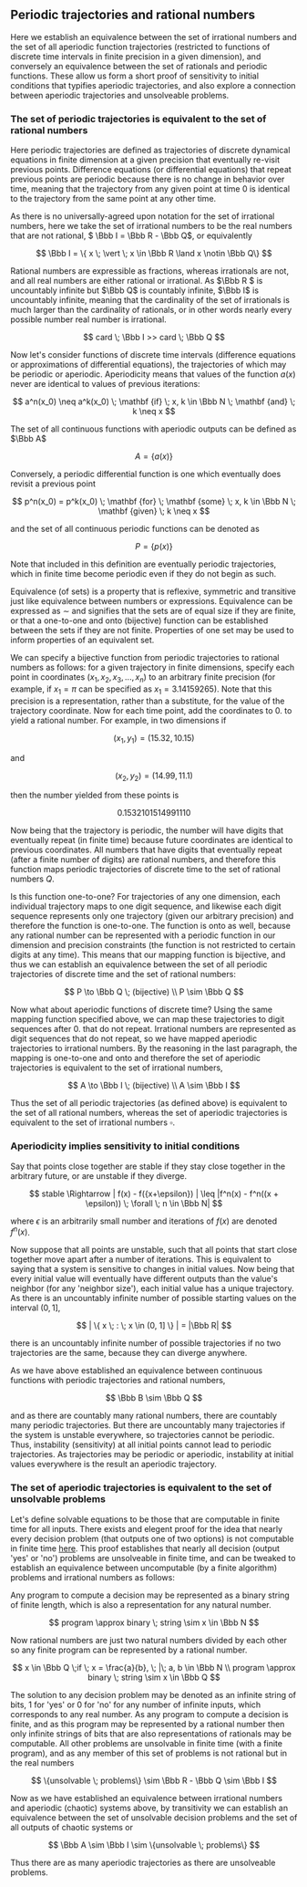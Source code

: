## Periodic trajectories and rational numbers

Here we establish an equivalence between the set of irrational numbers and the set of all aperiodic function trajectories (restricted to functions of discrete time intervals in finite precision in a given dimension), and conversely an equivalence between the set of rationals and periodic functions.  These allow us form a short proof of sensitivity to initial conditions that typifies aperiodic trajectories, and also explore a connection between aperiodic trajectories and unsolveable problems. 

### The set of periodic trajectories is equivalent to the set of rational numbers

Here periodic trajectories are defined as trajectories of discrete dynamical equations in finite dimension at a given precision that eventually re-visit previous points.  Difference equations (or differential equations) that repeat previous points are periodic because there is no change in behavior over time, meaning that the trajectory from any given point at time 0 is identical to the trajectory from the same point at any other time.

As there is no universally-agreed upon notation for the set of irrational numbers, here we take the set of irrational numbers to be the real numbers that are not rational, $ \Bbb I = \Bbb R - \Bbb Q$, or equivalently

$$ \Bbb I = \{ x \; \vert \; x \in \Bbb R \land x \notin \Bbb Q\} $$

Rational numbers are expressible as fractions, whereas irrationals are not, and all real numbers are either rational or irrational.  As $\Bbb R $ is uncountably infinite but $\Bbb Q$ is countably infinite, $\Bbb I$ is uncountably infinite, meaning that the cardinality of the set of irrationals is much larger than the cardinality of rationals, or in other words nearly every possible number real number is irrational.

$$
card \; \Bbb I  >>  card \; \Bbb Q
$$

Now let's consider functions of discrete time intervals (difference equations or approximations of differential equations), the trajectories of which may be periodic or aperiodic. Aperiodicity means that values of the function $a(x)$ never are identical to values of previous iterations:

$$
a^n(x_0) \neq a^k(x_0) \; \mathbf {if} \; x, k \in \Bbb N \; \mathbf {and} \; k \neq x
$$

The set of all continuous functions with aperiodic outputs can be defined as $\Bbb A$

$$ 
A = \{a(x)\}
$$

Conversely, a periodic differential function is one which eventually does revisit a previous point

$$
p^n(x_0) = p^k(x_0) \; \mathbf {for} \; \mathbf {some} \; x, k \in \Bbb N \; \mathbf {given} \; k \neq x
$$

and the set of all continuous periodic functions can be denoted as
 
$$
P = \{ p(x) \}
$$

Note that included in this definition are eventually periodic trajectories, which in finite time become periodic even if they do not begin as such.  

Equivalence (of sets) is a property that is reflexive, symmetric and transitive just like equivalence between numbers or expressions. Equivalence can be expressed as $\sim$ and signifies that the sets are of equal size if they are finite, or that a one-to-one and onto (bijective) function can be established between the sets if they are not finite. Properties of one set may be used to inform properties of an equivalent set.

We can specify a bijective function from periodic trajectories to rational numbers as follows: for a given trajectory in finite dimensions, specify each point in coordinates $(x_1, x_2, x_3, ..., x_n)$ to an arbitrary finite precision (for example, if $x_1 = \pi$ can be specified as $x_1 = 3.14159265$).  Note that this precision is a representation, rather than a substitute, for the value of the trajectory coordinate.  Now for each time point, add the coordinates to $0.$ to yield a rational number.  For example, in two dimensions if 

$$(x_1, y_1) = (15.32, 10.15)$$

and 

$$(x_2, y_2) = (14.99, 11.1)$$

then the number yielded from these points is

$$ 0.1532101514991110 $$ 

Now being that the trajectory is periodic, the number will have digits that eventually repeat (in finite time) because future coordinates are identical to previous coordinates.  All numbers that have digits that eventually repeat (after a finite number of digits) are rational numbers, and therefore this function maps periodic trajectories of discrete time to the set of rational numbers $Q$. 

Is this function one-to-one? For trajectories of any one dimension, each individual trajectory maps to one digit sequence, and likewise each digit sequence represents only one trajectory (given our arbitrary precision) and therefore the function is one-to-one.  The function is onto as well, because any rational number can be represented with a periodic function in our dimension and precision constraints (the function is not restricted to certain digits at any time).  This means that our mapping function is bijective, and thus we can establish an equivalence between the set of all periodic trajectories of discrete time and the set of rational numbers:

$$
P \to \Bbb Q \; (bijective) \\
P \sim \Bbb Q 
$$

Now what about aperiodic functions of discrete time?  Using the same mapping function specified above, we can map these trajectories to digit sequences after $0.$ that do not repeat.  Irrational numbers are represented as digit sequences that do not repeat, so we have mapped aperiodic trajectories to irrational numbers.  By the reasoning in the last paragraph, the mapping is one-to-one and onto and therefore the set of aperiodic trajectories is equivalent to the set of irrational numbers,

$$
A \to \Bbb I \; (bijective) \\
A \sim \Bbb I
$$

Thus the set of all periodic trajectories (as defined above) is equivalent to the set of all rational numbers, whereas the set of aperiodic trajectories is equivalent to the set of irrational numbers $\square$.  

### Aperiodicity implies sensitivity to initial conditions

Say that points close together are stable if they stay close together in the arbitrary future, or are unstable if they diverge.  

$$
stable \Rightarrow | f(x) - f({x+\epsilon}) | \leq |f^n(x) - f^n((x + \epsilon)) \; \forall \; n \in \Bbb N|
$$

where $\epsilon$ is an arbitrarily small number and iterations of $f(x)$ are denoted $f^n(x)$. 

Now suppose that all points are unstable, such that all points that start close together move apart after a number of iterations. This is equivalent to saying that a system is sensitive to changes in initial values.  Now being that every initial value will eventually have different outputs than the value's neighbor (for any 'neighbor size'), each initial value has a unique trajectory.  As there is an uncountably infinite number of possible starting values on the interval $(0,1]$, 

$$
| \{ x \; : \; x \in (0, 1] \} | = |\Bbb R|
$$

there is an uncountably infinite number of possible trajectories if no two trajectories are the same, because they can diverge anywhere.  

As we have above established an equivalence between continuous functions with periodic trajectories and rational numbers, 

$$
\Bbb B \sim \Bbb Q
$$

and as there are countably many rational numbers, there are countably many periodic trajectories. But there are uncountably many trajectories if the system is unstable everywhere, so trajectories cannot be periodic. Thus, instability (sensitivity) at all initial points cannot lead to periodic trajectories. As trajectories may be periodic or aperiodic, instability at initial values everywhere is the result an aperiodic trajectory.

### The set of aperiodic trajectories is equivalent to the set of unsolvable problems

Let's define solvable equations to be those that are computable in finite time for all inputs.  There exists and elegent proof for the idea that nearly every decision problem (that outputs one of two options) is not computable in finite time [here](https://ocw.mit.edu/courses/electrical-engineering-and-computer-science/6-006-introduction-to-algorithms-fall-2011/lecture-videos/lecture-23-computational-complexity/).  This proof establishes that nearly all decision (output 'yes' or 'no') problems are unsolveable in finite time, and can be tweaked to establish an equivalence between uncomputable (by a finite algorithm) problems and irrational numbers as follows:

Any program to compute a decision may be represented as a binary string of finite length, which is also a representation for any natural number.  

$$ 
program \approx binary \; string \sim x \in \Bbb N
$$

Now rational numbers are just two natural numbers divided by each other so any finite program can be represented by a rational number.

$$ 
x \in \Bbb Q \;if \; x = \frac{a}{b}, \; |\; a, b \in \Bbb N \\
program \approx binary \; string \sim x \in \Bbb Q
$$

The solution to any decision problem may be denoted as an infinite string of bits, 1 for 'yes' or 0 for 'no' for any number of infinite inputs, which corresponds to any real number.  As any program to compute a decision is finite, and as this program may be represented by a rational number then only infinite strings of bits that are also representations of rationals may be computable. All other problems are unsolvable in finite time (with a finite program), and as any member of this set of problems is not rational but in the real numbers

$$
\{unsolvable \; problems\} \sim \Bbb R - \Bbb Q \sim \Bbb I
$$

Now as we have established an equivalence between irrational numbers and aperiodic (chaotic) systems above, by transitivity we can establish an equivalence between the set of unsolvable decision problems and the set of all outputs of chaotic systems or 

$$ 
\Bbb A \sim \Bbb I \sim \{unsolvable \; problems\}
$$

Thus there are as many aperiodic trajectories as there are unsolveable problems.










